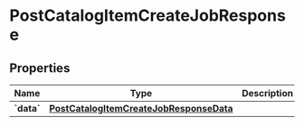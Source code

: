 
# PostCatalogItemCreateJobResponse

## Properties
| Name | Type | Description | Notes |
| ------------ | ------------- | ------------- | ------------- |
| **&#x60;data&#x60;** | [**PostCatalogItemCreateJobResponseData**](PostCatalogItemCreateJobResponseData.md) |  |  |



